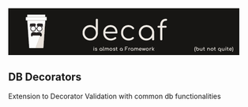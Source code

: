 ![Banner](./workdocs/assets/Banner.png)
## DB Decorators

Extension to Decorator Validation with common db functionalities

